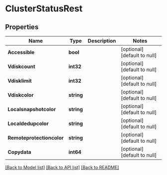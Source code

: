 # ClusterStatusRest

## Properties
Name | Type | Description | Notes
------------ | ------------- | ------------- | -------------
**Accessible** | **bool** |  | [optional] [default to null]
**Vdiskcount** | **int32** |  | [optional] [default to null]
**Vdisklimit** | **int32** |  | [optional] [default to null]
**Vdiskcolor** | **string** |  | [optional] [default to null]
**Localsnapshotcolor** | **string** |  | [optional] [default to null]
**Localdedupcolor** | **string** |  | [optional] [default to null]
**Remoteprotectioncolor** | **string** |  | [optional] [default to null]
**Copydata** | **int64** |  | [optional] [default to null]

[[Back to Model list]](../README.md#documentation-for-models) [[Back to API list]](../README.md#documentation-for-api-endpoints) [[Back to README]](../README.md)

